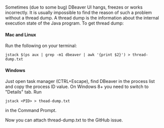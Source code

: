 Sometimes (due to some bug) DBeaver UI hangs, freezes or works incorrectly. It is usually impossible to find the reason of such a problem without a thread dump. A thread dump is the information about the internal execution state of the Java program. To get thread dump:

#### Mac and Linux
Run the following on your terminal:
```
jstack $(ps aux | grep -m1 dbeaver | awk '{print $2}') > thread-dump.txt
```
#### Windows
Just open task manager (CTRL+Escape), find DBeaver in the process list and copy the process ID value. On Windows 8+ you need to switch to "Details" tab.
Run
```
jstack <PID> > thead-dump.txt
```
in the Command Prompt.

Now you can attach thread-dump.txt to the GitHub issue.